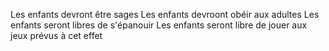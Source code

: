 Les enfants devront être sages
Les enfants devroont obéir aux adultes
Les enfants seront libres de s'épanouir
Les enfants seront libre de jouer aux jeux prévus à cet effet
